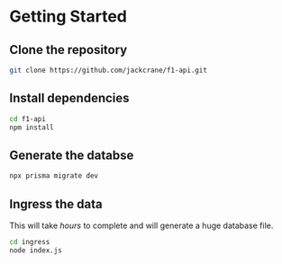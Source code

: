 # Getting Started

## Clone the repository

```bash
git clone https://github.com/jackcrane/f1-api.git
```

## Install dependencies

```bash
cd f1-api
npm install
```

## Generate the databse

```bash
npx prisma migrate dev
```

## Ingress the data

This will take _hours_ to complete and will generate a huge database file.

```bash
cd ingress
node index.js
```
